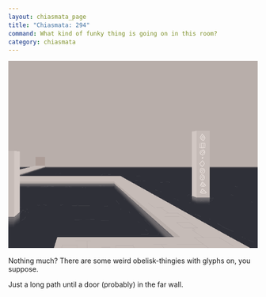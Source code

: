 ```yaml
---
layout: chiasmata_page
title: "Chiasmata: 294"
command: What kind of funky thing is going on in this room?
category: chiasmata
---
```


![294](/chiasmata/images/narrative/292.png)

Nothing much? There are some weird obelisk-thingies with glyphs on, you suppose.

Just a long path until a door (probably) in the far wall.